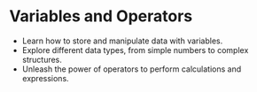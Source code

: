 # Variables and Operators

- Learn how to store and manipulate data with variables.
- Explore different data types, from simple numbers to complex structures.
- Unleash the power of operators to perform calculations and expressions.